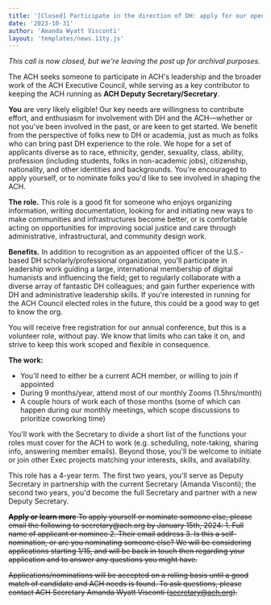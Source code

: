 ```yaml
---
title: '[Closed] Participate in the direction of DH: apply for our open ACH Officer role!'
date: '2023-10-31'
author: 'Amanda Wyatt Visconti'
layout: 'templates/news.11ty.js'
---
```


<em>This call is now closed, but we're leaving the post up for archival purposes.</em>

The ACH seeks someone to participate in ACH's leadership and the broader work of the ACH Executive Council, while serving as a key contributor to keeping the ACH running as <strong>ACH Deputy Secretary/Secretary</strong>.

<strong>You</strong> are very likely eligible! Our key needs are willingness to contribute effort, and enthusiasm for involvement with DH and the ACH—whether or not you've been involved in the past, or are keen to get started. We benefit from the perspective of folks new to DH or academia, just as much as folks who can bring past DH experience to the role. We hope for a set of applicants diverse as to race, ethnicity, gender, sexuality, class, ability, profession (including students, folks in non-academic jobs), citizenship, nationality, and other identities and backgrounds. You're encouraged to apply yourself, or to nominate folks you'd like to see involved in shaping the ACH.

<strong>The role.</strong> This role is a good fit for someone who enjoys organizing information, writing documentation, looking for and initiating new ways to make communities and infrastructures become better, or is comfortable acting on opportunities for improving social justice and care through administrative, infrastructural, and community design work.

<strong>Benefits.</strong> In addition to recognition as an appointed officer of the U.S.-based DH scholarly/professional organization, you'll participate in leadership work guiding a large, international membership of digital humanists and influencing the field; get to regularly collaborate with a diverse array of fantastic DH colleagues; and gain further experience with DH and administrative leadership skills. If you're interested in running for the ACH Council elected roles in the future, this could be a good way to get to know the org.

You will receive free registration for our annual conference, but this is a volunteer role, without pay. We know that limits who can take it on, and strive to keep this work scoped and flexible in consequence.

<strong>The work:</strong>
* You'll need to either be a current ACH member, or willing to join if appointed
* During 9 months/year, attend most of our monthly Zooms (1.5hrs/month)
* A couple hours of work each of those months (some of which can happen during our monthly meetings, which scope discussions to prioritize coworking time)

You'll work with the Secretary to divide a short list of the functions your roles must cover for the ACH to work (e.g. scheduling, note-taking, sharing info, answering member emails). Beyond those, you'll be welcome to initiate or join other Exec projects matching your interests, skills, and availability.

This role has a 4-year term. The first two years, you'll serve as Deputy Secretary in partnership with the current Secretary (Amanda Visconti); the second two years, you'd become the full Secretary and partner with a new Deputy Secretary.

<s>
<strong>Apply or learn more</strong>
To apply yourself or nominate someone else, please email the following to secretary@ach.org by January 15th, 2024:
1. Full name of applicant or nominee
2. Their email address
3. Is this a self-nomination, or are you nominating someone else?
We will be considering applications starting 1/15, and will be back in touch then regarding your application and to answer any questions you might have.

Applications/nominations will be accepted on a rolling basis until a good match of candidate and ACH needs is found. To ask questions, please contact ACH Secretary Amanda Wyatt Visconti (secretary@ach.org).